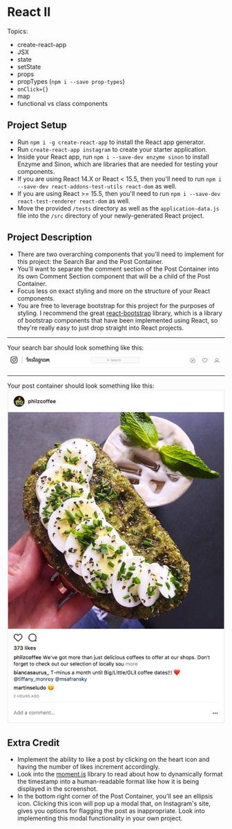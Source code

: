 # React II

Topics:
 * create-react-app
 * JSX
 * state
 * setState
 * props
 * propTypes (`npm i --save prop-types`)
 * `onClick={}`
 * map
 * functional vs class components

## Project Setup
  * Run `npm i -g create-react-app` to install the React app generator.
  * Run `create-react-app instagram` to create your starter application.
  * Inside your React app, run `npm i --save-dev enzyme sinon` to install Enzyme and Sinon, which are libraries that are needed for testing your components. 
  * If you are using React 14.X or React < 15.5, then you'll need to run `npm i --save-dev react-addons-test-utils react-dom` as well.
  * If you are using React >= 15.5, then you'll need to run `npm i --save-dev react-test-renderer react-dom` as well. 
  * Move the provided `/tests` directory as well as the `application-data.js` file into the `/src` directory of your newly-generated React project.

## Project Description
  * There are two overarching components that you'll need to implement for this project: the Search Bar and the Post Container. 
  * You'll want to separate the comment section of the Post Container into its own Comment Section component that will be a child of the Post Container. 
  * Focus less on exact styling and more on the structure of your React components.
  * You are free to leverage bootstrap for this project for the purposes of styling. I recommend the great [react-bootstrap](https://react-bootstrap.github.io) library, which is a library of bootstrap components that have been implemented using React, so they're really easy to just drop straight into React projects. 

---

Your search bar should look something like this:
![alt tag](/assets/ig_search_bar.png)

---

Your post container should look something like this:
![alt tag](/assets/ig_post.png)

## Extra Credit
  * Implement the ability to like a post by clicking on the heart icon and having the number of likes increment accordingly. 
  * Look into the [moment.js](https://momentjs.com/) library to read about how to dynamically format the timestamp into a human-readable format like how it is being displayed in the screenshot. 
  * In the bottom right corner of the Post Container, you'll see an ellipsis icon. Clicking this icon will pop up a modal that, on Instagram's site, gives you options for flagging the post as inappropriate. Look into implementing this modal functionality in your own project. 